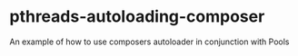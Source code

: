 pthreads-autoloading-composer
=============================

An example of how to use composers autoloader in conjunction with Pools
